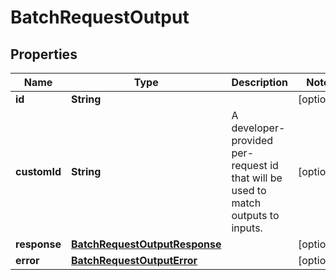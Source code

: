 # BatchRequestOutput

## Properties
Name | Type | Description | Notes
------------ | ------------- | ------------- | -------------
**id** | **String** |  |  [optional]
**customId** | **String** | A developer-provided per-request id that will be used to match outputs to inputs. |  [optional]
**response** | [**BatchRequestOutputResponse**](BatchRequestOutputResponse.md) |  |  [optional]
**error** | [**BatchRequestOutputError**](BatchRequestOutputError.md) |  |  [optional]
